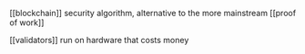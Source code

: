[[blockchain]] security algorithm, alternative to the more mainstream [[proof of work]]

[[validators]] run on hardware that costs money




